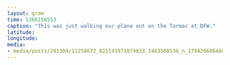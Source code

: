 ```yaml
---
layout: gram
time: 1366156553
caption: "This was just walking our plane out on the Tarmac at DFW."
latitude: 
longitude: 
media:
- media/posts/201304/11258672_823143971074833_1463588536_n_17842668646000351.jpg
---
```

